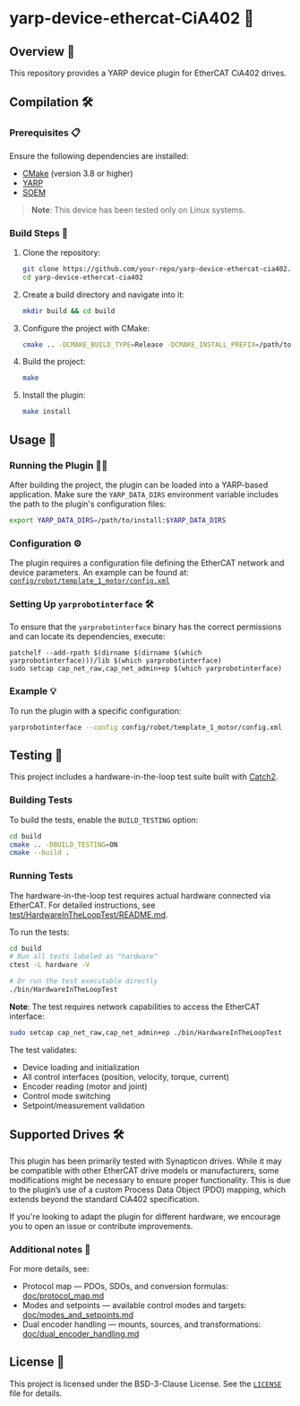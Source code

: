 # yarp-device-ethercat-CiA402 🚀

## Overview 🌟
This repository provides a YARP device plugin for EtherCAT CiA402 drives.

## Compilation 🛠️

### Prerequisites 📋
Ensure the following dependencies are installed:
- [CMake](https://cmake.org/) (version 3.8 or higher)
- [YARP](https://www.yarp.it/)
- [SOEM](https://github.com/OpenEtherCATsociety/SOEM)

> **Note**: This device has been tested only on Linux systems.

### Build Steps 🧩

1. Clone the repository:
   ```bash
   git clone https://github.com/your-repo/yarp-device-ethercat-cia402.git
   cd yarp-device-ethercat-cia402
   ```
2. Create a build directory and navigate into it:
   ```bash
   mkdir build && cd build
   ```

3. Configure the project with CMake:
   ```bash
   cmake .. -DCMAKE_BUILD_TYPE=Release -DCMAKE_INSTALL_PREFIX=/path/to/install
   ```

4. Build the project:
   ```bash
   make
   ```

5. Install the plugin:
   ```bash
   make install
   ```

## Usage 🚀

### Running the Plugin 🏃‍♂️

After building the project, the plugin can be loaded into a YARP-based application. Make sure the `YARP_DATA_DIRS` environment variable includes the path to the plugin's configuration files:
```bash
export YARP_DATA_DIRS=/path/to/install:$YARP_DATA_DIRS
```

### Configuration ⚙️
The plugin requires a configuration file defining the EtherCAT network and device parameters. An example can be found at: [`config/robot/template_1_motor/config.xml`](config/robot/template_1_motor/config.xml)

### Setting Up `yarprobotinterface` 🛠️
To ensure that the `yarprobotinterface` binary has the correct permissions and can locate its dependencies, execute:

```console
patchelf --add-rpath $(dirname $(dirname $(which yarprobotinterface)))/lib $(which yarprobotinterface)
sudo setcap cap_net_raw,cap_net_admin+ep $(which yarprobotinterface)
```

### Example 💡
To run the plugin with a specific configuration:
```bash
yarprobotinterface --config config/robot/template_1_motor/config.xml
```

## Testing 🧪

This project includes a hardware-in-the-loop test suite built with [Catch2](https://github.com/catchorg/Catch2).

### Building Tests

To build the tests, enable the `BUILD_TESTING` option:

```bash
cd build
cmake .. -DBUILD_TESTING=ON
cmake --build .
```

### Running Tests

The hardware-in-the-loop test requires actual hardware connected via EtherCAT. For detailed instructions, see [test/HardwareInTheLoopTest/README.md](test/HardwareInTheLoopTest/README.md).

To run the tests:

```bash
cd build
# Run all tests labeled as "hardware"
ctest -L hardware -V

# Or run the test executable directly
./bin/HardwareInTheLoopTest
```

**Note**: The test requires network capabilities to access the EtherCAT interface:
```bash
sudo setcap cap_net_raw,cap_net_admin+ep ./bin/HardwareInTheLoopTest
```

The test validates:
- Device loading and initialization
- All control interfaces (position, velocity, torque, current)
- Encoder reading (motor and joint)
- Control mode switching
- Setpoint/measurement validation

## Supported Drives 🛠️
This plugin has been primarily tested with Synapticon drives. While it may be compatible with other EtherCAT drive models or manufacturers, some modifications might be necessary to ensure proper functionality. This is due to the plugin’s use of a custom Process Data Object (PDO) mapping, which extends beyond the standard CiA402 specification.

If you're looking to adapt the plugin for different hardware, we encourage you to open an issue or contribute improvements.

### Additional notes 📝
For more details, see:
- Protocol map — PDOs, SDOs, and conversion formulas: [doc/protocol_map.md](./doc/protocol_map.md)
- Modes and setpoints — available control modes and targets: [doc/modes_and_setpoints.md](./doc/modes_and_setpoints.md)
- Dual encoder handling — mounts, sources, and transformations: [doc/dual_encoder_handling.md](./doc/dual_encoder_handling.md)


## License 📜
This project is licensed under the BSD-3-Clause License. See the [`LICENSE`](LICENSE) file for details.
